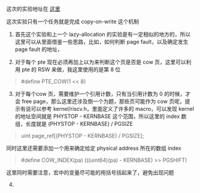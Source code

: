 这次的实验地址在 [这里](https://pdos.csail.mit.edu/6.828/2020/labs/cow.html)

这次实验只有一个任务就是完成 copy-on-write 这个机制

1. 首先这个实验和上一个 lazy-allocation 的实验是有一定相似的地方的，所以这里可以从里面借鉴一些思路，比如，如何判断 page fault，以及确定发生 page fault 的地址，

2. 对于每个 pte 现在必须再加上以为来判断这个页是否是 cow 页，这里可以利用 pte 的 RSW 来做，我这里使用的是第 8 位

> #define PTE_COW(1 << 8)

3. 对于每个cow 页，需要维护一个引用计数，只有当引用计数为 0 的时候，才会 free page，那么这里还涉及倒一个为题，那些页可能作为 cow 页呢，提示有说可以参考 kernel/riscv.h，里面定义了许多的 macro，可以发现 kernel 的地址空间就是 PHYSTOP - KERNBASE 这个范围，所以这里的 index 数组，长度就是 (PHYSTOP - KERNBASE) / PGSIZE 

> uint page_ref[(PHYSTOP - KERNBASE) / PGSIZE];

同时这里还需要添加一个用来确定给定 physical address 所在的数组 index

> #define COW_INDEX(pa) (((uint64)(pa) - KERNBASE) >> PGSHIFT)

这里同时需要注意，宏中的变量尽可能的用括号括起来了，避免出现问题

4. 
